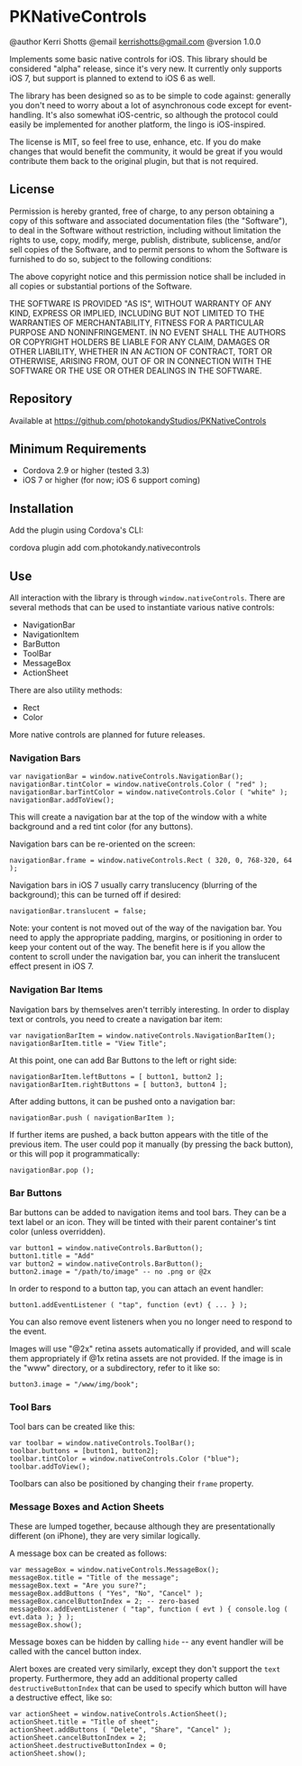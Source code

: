 # PKNativeControls

@author Kerri Shotts
@email kerrishotts@gmail.com
@version 1.0.0

Implements some basic native controls for iOS. This library should be
considered "alpha" release, since it's very new. It currently only supports iOS 7, but
support is planned to extend to iOS 6 as well.

The library has been designed so as to be simple to code against: generally you don't
need to worry about a lot of asynchronous code except for event-handling. It's also
somewhat iOS-centric, so although the protocol could easily be implemented for another
platform, the lingo is iOS-inspired.

The license is MIT, so feel free to use, enhance, etc. If you do make changes that would
benefit the community, it would be great if you would contribute them back to the original
plugin, but that is not required.

## License

Permission is hereby granted, free of charge, to any person obtaining a copy of this
software and associated documentation files (the "Software"), to deal in the Software
without restriction, including without limitation the rights to use, copy, modify,
merge, publish, distribute, sublicense, and/or sell copies of the Software, and to
permit persons to whom the Software is furnished to do so, subject to the following
conditions:

The above copyright notice and this permission notice shall be included in all copies
or substantial portions of the Software.

THE SOFTWARE IS PROVIDED "AS IS", WITHOUT WARRANTY OF ANY KIND, EXPRESS OR IMPLIED,
INCLUDING BUT NOT LIMITED TO THE WARRANTIES OF MERCHANTABILITY, FITNESS FOR A PARTICULAR
PURPOSE AND NONINFRINGEMENT. IN NO EVENT SHALL THE AUTHORS OR COPYRIGHT HOLDERS BE
LIABLE FOR ANY CLAIM, DAMAGES OR OTHER LIABILITY, WHETHER IN AN ACTION OF CONTRACT, TORT
OR OTHERWISE, ARISING FROM, OUT OF OR IN CONNECTION WITH THE SOFTWARE OR THE USE OR
OTHER DEALINGS IN THE SOFTWARE.

## Repository

Available at https://github.com/photokandyStudios/PKNativeControls

## Minimum Requirements

* Cordova 2.9 or higher (tested 3.3)
* iOS 7 or higher (for now; iOS 6 support coming)

## Installation

Add the plugin using Cordova's CLI:

cordova plugin add com.photokandy.nativecontrols

## Use

All interaction with the library is through `window.nativeControls`. There are several 
methods that can be used to instantiate various native controls:

* NavigationBar
* NavigationItem
* BarButton
* ToolBar
* MessageBox
* ActionSheet

There are also utility methods:

* Rect
* Color

More native controls are planned for future releases.

### Navigation Bars

```
var navigationBar = window.nativeControls.NavigationBar();
navigationBar.tintColor = window.nativeControls.Color ( "red" );
navigationBar.barTintColor = window.nativeControls.Color ( "white" );
navigationBar.addToView();
```

This will create a navigation bar at the top of the window with a white background and a
red tint color (for any buttons).

Navigation bars can be re-oriented on the screen:

```
navigationBar.frame = window.nativeControls.Rect ( 320, 0, 768-320, 64 );
```

Navigation bars in iOS 7 usually carry translucency (blurring of the background); this can be 
turned off if desired:

```
navigationBar.translucent = false;
```

Note: your content is not moved out of the way of the navigation bar. You need to apply
the appropriate padding, margins, or positioning in order to keep your content out of the
way. The benefit here is if you allow the content to scroll under the navigation bar, you
can inherit the translucent effect present in iOS 7.

### Navigation Bar Items

Navigation bars by themselves aren't terribly interesting. In order to display text or
controls, you need to create a navigation bar item:

```
var navigationBarItem = window.nativeControls.NavigationBarItem();
navigationBarItem.title = "View Title";
```

At this point, one can add Bar Buttons to the left or right side:

```
navigationBarItem.leftButtons = [ button1, button2 ];
navigationBarItem.rightButtons = [ button3, button4 ];
```

After adding buttons, it can be pushed onto a navigation bar:

```
navigationBar.push ( navigationBarItem );
```

If further items are pushed, a back button appears with the title of the previous item. The
user could pop it manually (by pressing the back button), or this will pop it programmatically:

```
navigationBar.pop ();
```

### Bar Buttons

Bar buttons can be added to navigation items and tool bars. They can be a text label or
an icon. They will be tinted with their parent container's tint color (unless overridden).

```
var button1 = window.nativeControls.BarButton();
button1.title = "Add"
var button2 = window.nativeControls.BarButton();
button2.image = "/path/to/image" -- no .png or @2x
```

In order to respond to a button tap, you can attach an event handler:

```
button1.addEventListener ( "tap", function (evt) { ... } );
```

You can also remove event listeners when you no longer need to respond to the event.

Images will use "@2x" retina assets automatically if provided, and will scale them appropriately
if @1x retina assets are not provided. If the image is in the "www" directory, or a subdirectory,
refer to it like so:

```
button3.image = "/www/img/book";
```

### Tool Bars

Tool bars can be created like this:

```
var toolbar = window.nativeControls.ToolBar();
toolbar.buttons = [button1, button2];
toolbar.tintColor = window.nativeControls.Color ("blue");
toolbar.addToView();
```

Toolbars can also be positioned by changing their `frame` property.

### Message Boxes and Action Sheets

These are lumped together, because although they are presentationally different (on iPhone),
they are very similar logically.

A message box can be created as follows:

```
var messageBox = window.nativeControls.MessageBox();
messageBox.title = "Title of the message";
messageBox.text = "Are you sure?";
messageBox.addButtons ( "Yes", "No", "Cancel" );
messageBox.cancelButtonIndex = 2; -- zero-based
messageBox.addEventListener ( "tap", function ( evt ) { console.log ( evt.data ); } );
messageBox.show();
```

Message boxes can be hidden by calling `hide` -- any event handler will be called with the
cancel button index.

Alert boxes are created very similarly, except they don't support the `text` property. 
Furthermore, they add an additional property called `destructiveButtonIndex` that can
be used to specify which button will have a destructive effect, like so:

```
var actionSheet = window.nativeControls.ActionSheet();
actionSheet.title = "Title of sheet";
actionSheet.addButtons ( "Delete", "Share", "Cancel" );
actionSheet.cancelButtonIndex = 2;
actionSheet.destructiveButtonIndex = 0;
actionSheet.show();
```

